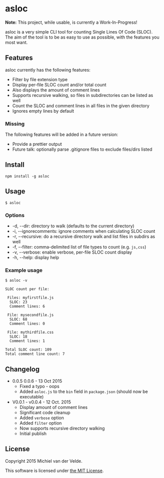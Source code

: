 
# asloc

**Note:** This project, while usable, is currently a Work-In-Progress!

asloc is a very simple CLI tool for counting Single Lines Of Code (SLOC). The aim of the tool is to be as easy to use as possible, with the features you most want.

## Features

asloc currently has the following features:

* Filter by file extension type
* Display per-file SLOC count and/or total count
* Also displays the amount of comment lines
* Supports recursive walking, so files in subdirectories can be listed as well
* Count the SLOC and comment lines in all files in the given directory
* Ignores empty lines by default

### Missing

The following features will be added in a future version:

* Provide a prettier output
* Future talk: optionally parse .gitignore files to exclude files/dirs listed

## Install

```
npm install -g asloc
```

## Usage

```
$ asloc
```

### Options

* -d, --dir: directory to walk (defaults to the current directory)
* -i, --ignorecomments: ignore comments when calculating SLOC count
* -r, --recursive: do a recursive directory walk and list files in subdirs as well
* -f, --filter: comma-delimited list of file types to count (e.g. `js,css`)
* -v, --verbose: enable verbose, per-file SLOC count display
* -h, --help: display help

### Example usage

```
$ asloc -v
```

```
SLOC count per file:

 Files: myfirstfile.js
  SLOC: 23
  Comment lines: 6

 File: mysecondfile.js
  SLOC: 68
  Comment lines: 0

 File: mythirdfile.css
  SLOC: 18
  Comment lines: 1

Total SLOC count: 109
Total comment line count: 7
```

## Changelog

* 0.0.5 0.0.6 - 13 Oct 2015
  * Fixed a typo - oops
  * Added `asloc.js` to the `bin` field in `package.json` (should now be executable)
* V0.0.1 - v0.0.4 - 12 Oct. 2015
  * Display amount of comment lines
  * Significant code cleanup
  * Added `verbose` option
  * Added `filter` option
  * Now supports recursive directory walking
  * Initial publish

## License

Copyright 2015 Michiel van der Velde.

This software is licensed under [the MIT License](LICENSE).
